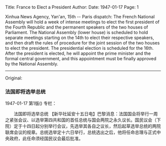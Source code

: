 Title: France to Elect a President
Author:
Date: 1947-01-17
Page: 1

Xinhua News Agency, Yan'an, 15th -- Paris dispatch: The French National Assembly will hold a week of intense meetings to elect the first president of the Fourth Republic and the permanent speakers of the two houses of Parliament. The National Assembly (lower house) is scheduled to hold separate meetings starting on the 14th to elect their respective speakers, and then draft the rules of procedure for the joint session of the two houses to elect the president. The presidential election is scheduled for the 16th. After the president is elected, he will appoint the prime minister and the formal central government, and this appointment must be finally approved by the National Assembly.



<hr /> 

Original: 


### 法国即将选举总统

1947-01-17
第1版()
专栏：

　　法国即将选举总统
    【新华社延安十五日电】巴黎消息：法国国会将举行一周之紧张会议、以选举第四共和国的首任总统与国会两院之永久议长。国民议会（下院）定于十四日起分别举行会议，先选举其各自之议长，然后起草选举总统的两院联席会议的规章。总统选举定十六日举行，总统选出之后，他将任命总理与正式中央政府，此任命须经国民议会最后批准。
